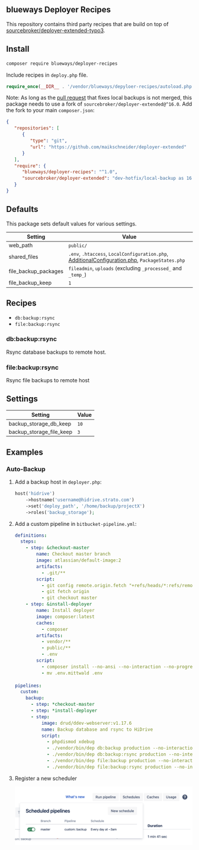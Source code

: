 ## blueways Deployer Recipes

This repository contains third party recipes that are build on top of [sourcebroker/deployer-extended-typo3](https://github.com/sourcebroker/deployer-extended-typo3).

## Install

~~~sh
composer require blueways/deployer-recipes
~~~

Include recipes in `deploy.php` file.

```php
require_once(__DIR__ . '/vendor/blueways/depyloer-recipes/autoload.php');
```

Note: As long as the [pull request](https://github.com/sourcebroker/deployer-extended/pull/13) that fixes local backups is not merged, this package needs to use a fork of `sourcebroker/deployer-extended@^16.0`. Add the fork to your main `composer.json`:

```json
{
   "repositories": [
      {
         "type": "git",
         "url": "https://github.com/maikschneider/deployer-extended"
      }
   ],
   "require": {
      "blueways/deployer-recipes": "^1.0",
      "sourcebroker/deployer-extended": "dev-hotfix/local-backup as 16.1.0"
   }
}
```

## Defaults

This package sets default values for various settings.

|Setting|Value
|-------|-----
|web_path|`public/`|
|shared_files|`.env`, `.htaccess`, `LocalConfiguration.php`, [AdditionalConfiguration.php](https://gist.github.com/jonaseberle/1ed3b12e645667f2e1228f091fcaaa20), `PackageStates.php`|
|file_backup_packages|`fileadmin`, `uploads` (excluding `_processed_` and `_temp_`)
|file_backup_keep|`1`



## Recipes

* `db:backup:rsync`
* `file:backup:rsync`

### db:backup:rsync

Rsync database backups to remote host.

### file:backup:rsync

Rsync file backups to remote host

## Settings

|Setting|Value
|---|---
|backup_storage_db_keep| `10`
|backup_storage_file_keep| `3`

## Examples

### Auto-Backup

1. Add a backup host in `deployer.php`: 

    ```php
    host('hidrive')
        ->hostname('username@hidrive.strato.com')
        ->set('deploy_path', '/home/backup/projectX')
        ->roles('backup_storage');
    ```

2. Add a custom pipeline in `bitbucket-pipeline.yml`:

    ```yaml
    definitions:
      steps:
        - step: &checkout-master
            name: Checkout master branch
            image: atlassian/default-image:2
            artifacts:
              - .git/**
            script:
              - git config remote.origin.fetch "+refs/heads/*:refs/remotes/origin/*"
              - git fetch origin
              - git checkout master
        - step: &install-deployer
            name: Install deployer
            image: composer:latest
            caches:
              - composer
            artifacts:
              - vendor/**
              - public/**
              - .env
            script:
              - composer install --no-ansi --no-interaction --no-progress --no-scripts --ignore-platform-reqs
              - mv .env.mittwald .env
    
    pipelines:
      custom:
        backup:
          - step: *checkout-master
          - step: *install-deployer
          - step:
              image: drud/ddev-webserver:v1.17.6
              name: Backup database and rsync to HiDrive
              script:
                - phpdismod xdebug
                - ./vendor/bin/dep db:backup production --no-interaction
                - ./vendor/bin/dep db:backup:rsync production --no-interaction
                - ./vendor/bin/dep file:backup production --no-interaction
                - ./vendor/bin/dep file:backup:rsync production --no-interaction
    ```
   
3. Register a new scheduler

    ![pipeline example](Documentation/Images/bitbucket.png)
